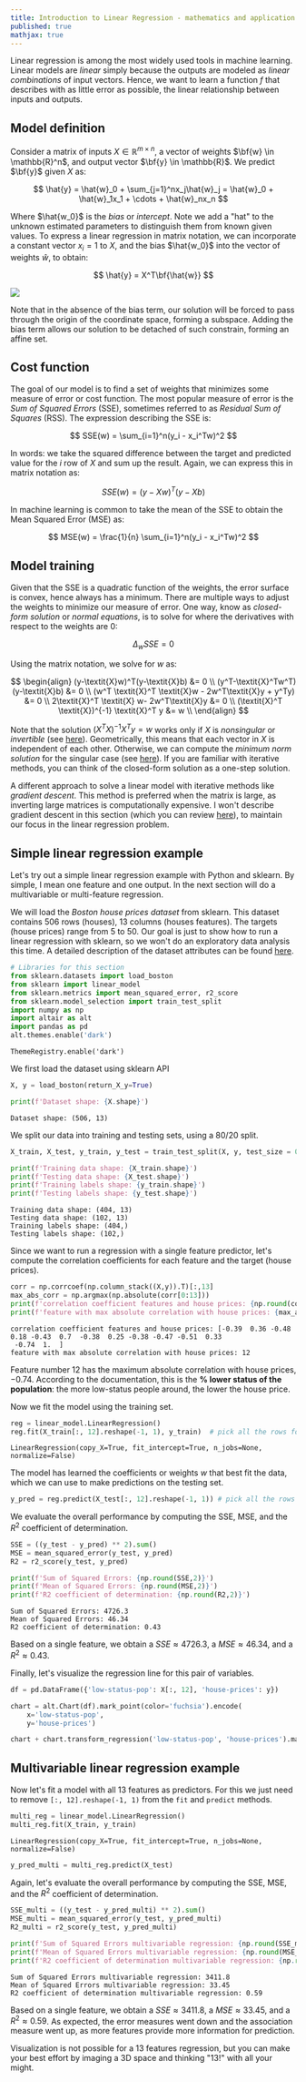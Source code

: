 ```yaml
---
title: Introduction to Linear Regression - mathematics and application with Python
published: true
mathjax: true
---
```


Linear regression is among the most widely used tools in machine learning. Linear models are *linear* simply because the outputs are modeled as *linear combinations* of input vectors. Hence, we want to learn a function $f$ that describes with as little error as possible, the linear relationship between inputs and outputs. 

## Model definition

Consider a matrix of inputs $\textit{X} \in \mathbb{R}^{m\times n}$, a vector of weights $\bf{w} \in \mathbb{R}^n$, and output vector $\bf{y} \in \mathbb{R}$. We predict $\bf{y}$ given $\textit{X}$ as: 

$$
\hat{y} = \hat{w}_0 + \sum_{j=1}^nx_j\hat{w}_j = \hat{w}_0 + \hat{w}_1x_1 + \cdots + \hat{w}_nx_n
$$

Where $\hat{w_0}$ is the *bias* or *intercept*. Note we add a "hat" to the unknown estimated parameters to distinguish them from known given values. To express a linear regression in matrix notation, we can incorporate a constant vector $x_i=1$ to $\textit{X}$, and the bias $\hat{w_0}$ into the vector of weights $\hat{w}$, to obtain:

$$
\hat{y} = X^T\bf{\hat{w}}
$$

<img src="/assets/post-11/b-lin-regression.svg">

Note that in the absence of the bias term, our solution will be forced to pass through the origin of the coordinate space, forming a subspace. Adding the bias term allows our solution to be detached of such constrain, forming an affine set.

## Cost function

The goal of our model is to find a set of weights that minimizes some measure of error or cost function. The most popular measure of error is the *Sum of Squared Errors* (SSE), sometimes referred to as *Residual Sum of Squares* (RSS). The expression describing the SSE is: 

$$
SSE(w) = \sum_{i=1}^n(y_i - x_i^Tw)^2
$$

In words: we take the squared difference between the target and predicted value for the $i$ row of $\textit{X}$ and sum up the result. Again, we can express this in matrix notation as:

$$
SSE(w)= (y-\textit{X}w)^T(y-\textit{X}b)
$$

In machine learning is common to take the mean of the SSE to obtain the Mean Squared Error (MSE) as:

$$
MSE(w) = \frac{1}{n} \sum_{i=1}^n(y_i - x_i^Tw)^2
$$

## Model training

Given that the SSE is a quadratic function of the weights, the error surface is convex, hence always has a minimum. There are multiple ways to adjust the weights to minimize our measure of error. One way, know as *closed-form solution* or *normal equations*, is to solve for where the derivatives with respect to the weights are $0$:

$$
\Delta_wSSE=0
$$

Using the matrix notation, we solve for $w$ as:

$$
\begin{align}
(y-\textit{X}w)^T(y-\textit{X}b) &= 0 \\
(y^T-\textit{X}^Tw^T)(y-\textit{X}b) &= 0 \\
(w^T \textit{X}^T \textit{X}w - 2w^T\textit{X}y + y^Ty) &= 0 \\
2\textit{X}^T \textit{X} w- 2w^T\textit{X}y &= 0 \\
(\textit{X}^T \textit{X})^{-1} \textit{X}^T y &= w \\
\end{align}
$$

Note that the solution $(\textit{X}^T \textit{X})^{-1} \textit{X}^T y = w$ works only if $\textit{X}$ is *nonsingular* or *invertible* (see [here](https://en.wikipedia.org/wiki/Invertible_matrix)). Geometrically, this means that each vector in $\textit{X}$ is independent of each other. Otherwise, we can compute the *minimum norm solution* for the singular case (see [here](https://see.stanford.edu/materials/lsoeldsee263/08-min-norm.pdf)). If you are familiar with iterative methods, you can think of the closed-form solution as a one-step solution.

A different approach to solve a linear model with iterative methods like *gradient descent*. This method is preferred when the matrix is large, as inverting large matrices is computationally expensive. I won't describe gradient descent in this section (which you can review [here](https://www.youtube.com/watch?v=IHZwWFHWa-w)), to maintain our focus in the linear regression problem.

## Simple linear regression example

Let's try out a simple linear regression example with Python and sklearn. By simple, I mean one feature and one output. In the next section will do a multivariable or multi-feature regression.

We will load the *Boston house prices dataset* from sklearn. This dataset contains 506 rows (houses), 13 columns (houses features). The targets (house prices) range from 5 to 50. Our goal is just to show how to run a linear regression with sklearn, so we won't do an exploratory data analysis this time. A detailed description of the dataset attributes can be found [here](https://scikit-learn.org/stable/datasets/index.html#boston-dataset). 


```python
# Libraries for this section
from sklearn.datasets import load_boston
from sklearn import linear_model
from sklearn.metrics import mean_squared_error, r2_score
from sklearn.model_selection import train_test_split
import numpy as np
import altair as alt
import pandas as pd
alt.themes.enable('dark')
```




    ThemeRegistry.enable('dark')



We first load the dataset using sklearn API


```python
X, y = load_boston(return_X_y=True)
```


```python
print(f'Dataset shape: {X.shape}')
```

    Dataset shape: (506, 13)


We split our data into training and testing sets, using a 80/20 split.


```python
X_train, X_test, y_train, y_test = train_test_split(X, y, test_size = 0.2, random_state=0)
```


```python
print(f'Training data shape: {X_train.shape}')
print(f'Testing data shape: {X_test.shape}')
print(f'Training labels shape: {y_train.shape}')
print(f'Testing labels shape: {y_test.shape}')
```

    Training data shape: (404, 13)
    Testing data shape: (102, 13)
    Training labels shape: (404,)
    Testing labels shape: (102,)


Since we want to run a regression with a single feature predictor, let's compute the correlation coefficients for each feature and the target (house prices). 


```python
corr = np.corrcoef(np.column_stack((X,y)).T)[:,13]
max_abs_corr = np.argmax(np.absolute(corr[0:13]))
print(f'correlation coefficient features and house prices: {np.round(corr, 2)}')
print(f'feature with max absolute correlation with house prices: {max_abs_corr}')
```

    correlation coefficient features and house prices: [-0.39  0.36 -0.48  0.18 -0.43  0.7  -0.38  0.25 -0.38 -0.47 -0.51  0.33
     -0.74  1.  ]
    feature with max absolute correlation with house prices: 12


Feature number 12 has the maximum absolute correlation with house prices, $-0.74$. According to the documentation, this is the  **% lower status of the population**: the more low-status people around, the lower the house price.

Now we fit the model using the training set.


```python
reg = linear_model.LinearRegression()
reg.fit(X_train[:, 12].reshape(-1, 1), y_train)  # pick all the rows for the 12 variable
```




    LinearRegression(copy_X=True, fit_intercept=True, n_jobs=None, normalize=False)



The model has learned the coefficients or weights $w$ that best fit the data, which we can use to make predictions on the testing set.


```python
y_pred = reg.predict(X_test[:, 12].reshape(-1, 1)) # pick all the rows for the 12 variable
```

We evaluate the overall performance by computing the SSE, MSE, and the $R^2$ coefficient of determination. 


```python
SSE = ((y_test - y_pred) ** 2).sum() 
MSE = mean_squared_error(y_test, y_pred)
R2 = r2_score(y_test, y_pred)
```


```python
print(f'Sum of Squared Errors: {np.round(SSE,2)}')
print(f'Mean of Squared Errors: {np.round(MSE,2)}')
print(f'R2 coefficient of determination: {np.round(R2,2)}')
```

    Sum of Squared Errors: 4726.3
    Mean of Squared Errors: 46.34
    R2 coefficient of determination: 0.43


Based on a single feature, we obtain a $SSE\approx4726.3$, a $MSE\approx46.34$, and a $R^2\approx0.43$.

Finally, let's visualize the regression line for this pair of variables.


```python
df = pd.DataFrame({'low-status-pop': X[:, 12], 'house-prices': y})

chart = alt.Chart(df).mark_point(color='fuchsia').encode(
    x='low-status-pop',
    y='house-prices')

chart + chart.transform_regression('low-status-pop', 'house-prices').mark_line(color='yellow')
```





<div id="altair-viz-9e02787248644f9eae4df3e50966b314"></div>
<script type="text/javascript">
  (function(spec, embedOpt){
    let outputDiv = document.currentScript.previousElementSibling;
    if (outputDiv.id !== "altair-viz-9e02787248644f9eae4df3e50966b314") {
      outputDiv = document.getElementById("altair-viz-9e02787248644f9eae4df3e50966b314");
    }
    const paths = {
      "vega": "https://cdn.jsdelivr.net/npm//vega@5?noext",
      "vega-lib": "https://cdn.jsdelivr.net/npm//vega-lib?noext",
      "vega-lite": "https://cdn.jsdelivr.net/npm//vega-lite@4.8.1?noext",
      "vega-embed": "https://cdn.jsdelivr.net/npm//vega-embed@6?noext",
    };

    function loadScript(lib) {
      return new Promise(function(resolve, reject) {
        var s = document.createElement('script');
        s.src = paths[lib];
        s.async = true;
        s.onload = () => resolve(paths[lib]);
        s.onerror = () => reject(`Error loading script: ${paths[lib]}`);
        document.getElementsByTagName("head")[0].appendChild(s);
      });
    }

    function showError(err) {
      outputDiv.innerHTML = `<div class="error" style="color:red;">${err}</div>`;
      throw err;
    }

    function displayChart(vegaEmbed) {
      vegaEmbed(outputDiv, spec, embedOpt)
        .catch(err => showError(`Javascript Error: ${err.message}<br>This usually means there's a typo in your chart specification. See the javascript console for the full traceback.`));
    }

    if(typeof define === "function" && define.amd) {
      requirejs.config({paths});
      require(["vega-embed"], displayChart, err => showError(`Error loading script: ${err.message}`));
    } else if (typeof vegaEmbed === "function") {
      displayChart(vegaEmbed);
    } else {
      loadScript("vega")
        .then(() => loadScript("vega-lite"))
        .then(() => loadScript("vega-embed"))
        .catch(showError)
        .then(() => displayChart(vegaEmbed));
    }
  })({"usermeta": {"embedOptions": {"theme": "dark"}}, "config": {"view": {"continuousWidth": 400, "continuousHeight": 300}}, "layer": [{"mark": {"type": "point", "color": "fuchsia"}, "encoding": {"x": {"type": "quantitative", "field": "low-status-pop"}, "y": {"type": "quantitative", "field": "house-prices"}}}, {"mark": {"type": "line", "color": "yellow"}, "encoding": {"x": {"type": "quantitative", "field": "low-status-pop"}, "y": {"type": "quantitative", "field": "house-prices"}}, "transform": [{"on": "low-status-pop", "regression": "house-prices"}]}], "data": {"name": "data-3c42feedf3ed9a0d516ec43eb701840b"}, "$schema": "https://vega.github.io/schema/vega-lite/v4.8.1.json", "datasets": {"data-3c42feedf3ed9a0d516ec43eb701840b": [{"low-status-pop": 4.98, "house-prices": 24.0}, {"low-status-pop": 9.14, "house-prices": 21.6}, {"low-status-pop": 4.03, "house-prices": 34.7}, {"low-status-pop": 2.94, "house-prices": 33.4}, {"low-status-pop": 5.33, "house-prices": 36.2}, {"low-status-pop": 5.21, "house-prices": 28.7}, {"low-status-pop": 12.43, "house-prices": 22.9}, {"low-status-pop": 19.15, "house-prices": 27.1}, {"low-status-pop": 29.93, "house-prices": 16.5}, {"low-status-pop": 17.1, "house-prices": 18.9}, {"low-status-pop": 20.45, "house-prices": 15.0}, {"low-status-pop": 13.27, "house-prices": 18.9}, {"low-status-pop": 15.71, "house-prices": 21.7}, {"low-status-pop": 8.26, "house-prices": 20.4}, {"low-status-pop": 10.26, "house-prices": 18.2}, {"low-status-pop": 8.47, "house-prices": 19.9}, {"low-status-pop": 6.58, "house-prices": 23.1}, {"low-status-pop": 14.67, "house-prices": 17.5}, {"low-status-pop": 11.69, "house-prices": 20.2}, {"low-status-pop": 11.28, "house-prices": 18.2}, {"low-status-pop": 21.02, "house-prices": 13.6}, {"low-status-pop": 13.83, "house-prices": 19.6}, {"low-status-pop": 18.72, "house-prices": 15.2}, {"low-status-pop": 19.88, "house-prices": 14.5}, {"low-status-pop": 16.3, "house-prices": 15.6}, {"low-status-pop": 16.51, "house-prices": 13.9}, {"low-status-pop": 14.81, "house-prices": 16.6}, {"low-status-pop": 17.28, "house-prices": 14.8}, {"low-status-pop": 12.8, "house-prices": 18.4}, {"low-status-pop": 11.98, "house-prices": 21.0}, {"low-status-pop": 22.6, "house-prices": 12.7}, {"low-status-pop": 13.04, "house-prices": 14.5}, {"low-status-pop": 27.71, "house-prices": 13.2}, {"low-status-pop": 18.35, "house-prices": 13.1}, {"low-status-pop": 20.34, "house-prices": 13.5}, {"low-status-pop": 9.68, "house-prices": 18.9}, {"low-status-pop": 11.41, "house-prices": 20.0}, {"low-status-pop": 8.77, "house-prices": 21.0}, {"low-status-pop": 10.13, "house-prices": 24.7}, {"low-status-pop": 4.32, "house-prices": 30.8}, {"low-status-pop": 1.98, "house-prices": 34.9}, {"low-status-pop": 4.84, "house-prices": 26.6}, {"low-status-pop": 5.81, "house-prices": 25.3}, {"low-status-pop": 7.44, "house-prices": 24.7}, {"low-status-pop": 9.55, "house-prices": 21.2}, {"low-status-pop": 10.21, "house-prices": 19.3}, {"low-status-pop": 14.15, "house-prices": 20.0}, {"low-status-pop": 18.8, "house-prices": 16.6}, {"low-status-pop": 30.81, "house-prices": 14.4}, {"low-status-pop": 16.2, "house-prices": 19.4}, {"low-status-pop": 13.45, "house-prices": 19.7}, {"low-status-pop": 9.43, "house-prices": 20.5}, {"low-status-pop": 5.28, "house-prices": 25.0}, {"low-status-pop": 8.43, "house-prices": 23.4}, {"low-status-pop": 14.8, "house-prices": 18.9}, {"low-status-pop": 4.81, "house-prices": 35.4}, {"low-status-pop": 5.77, "house-prices": 24.7}, {"low-status-pop": 3.95, "house-prices": 31.6}, {"low-status-pop": 6.86, "house-prices": 23.3}, {"low-status-pop": 9.22, "house-prices": 19.6}, {"low-status-pop": 13.15, "house-prices": 18.7}, {"low-status-pop": 14.44, "house-prices": 16.0}, {"low-status-pop": 6.73, "house-prices": 22.2}, {"low-status-pop": 9.5, "house-prices": 25.0}, {"low-status-pop": 8.05, "house-prices": 33.0}, {"low-status-pop": 4.67, "house-prices": 23.5}, {"low-status-pop": 10.24, "house-prices": 19.4}, {"low-status-pop": 8.1, "house-prices": 22.0}, {"low-status-pop": 13.09, "house-prices": 17.4}, {"low-status-pop": 8.79, "house-prices": 20.9}, {"low-status-pop": 6.72, "house-prices": 24.2}, {"low-status-pop": 9.88, "house-prices": 21.7}, {"low-status-pop": 5.52, "house-prices": 22.8}, {"low-status-pop": 7.54, "house-prices": 23.4}, {"low-status-pop": 6.78, "house-prices": 24.1}, {"low-status-pop": 8.94, "house-prices": 21.4}, {"low-status-pop": 11.97, "house-prices": 20.0}, {"low-status-pop": 10.27, "house-prices": 20.8}, {"low-status-pop": 12.34, "house-prices": 21.2}, {"low-status-pop": 9.1, "house-prices": 20.3}, {"low-status-pop": 5.29, "house-prices": 28.0}, {"low-status-pop": 7.22, "house-prices": 23.9}, {"low-status-pop": 6.72, "house-prices": 24.8}, {"low-status-pop": 7.51, "house-prices": 22.9}, {"low-status-pop": 9.62, "house-prices": 23.9}, {"low-status-pop": 6.53, "house-prices": 26.6}, {"low-status-pop": 12.86, "house-prices": 22.5}, {"low-status-pop": 8.44, "house-prices": 22.2}, {"low-status-pop": 5.5, "house-prices": 23.6}, {"low-status-pop": 5.7, "house-prices": 28.7}, {"low-status-pop": 8.81, "house-prices": 22.6}, {"low-status-pop": 8.2, "house-prices": 22.0}, {"low-status-pop": 8.16, "house-prices": 22.9}, {"low-status-pop": 6.21, "house-prices": 25.0}, {"low-status-pop": 10.59, "house-prices": 20.6}, {"low-status-pop": 6.65, "house-prices": 28.4}, {"low-status-pop": 11.34, "house-prices": 21.4}, {"low-status-pop": 4.21, "house-prices": 38.7}, {"low-status-pop": 3.57, "house-prices": 43.8}, {"low-status-pop": 6.19, "house-prices": 33.2}, {"low-status-pop": 9.42, "house-prices": 27.5}, {"low-status-pop": 7.67, "house-prices": 26.5}, {"low-status-pop": 10.63, "house-prices": 18.6}, {"low-status-pop": 13.44, "house-prices": 19.3}, {"low-status-pop": 12.33, "house-prices": 20.1}, {"low-status-pop": 16.47, "house-prices": 19.5}, {"low-status-pop": 18.66, "house-prices": 19.5}, {"low-status-pop": 14.09, "house-prices": 20.4}, {"low-status-pop": 12.27, "house-prices": 19.8}, {"low-status-pop": 15.55, "house-prices": 19.4}, {"low-status-pop": 13.0, "house-prices": 21.7}, {"low-status-pop": 10.16, "house-prices": 22.8}, {"low-status-pop": 16.21, "house-prices": 18.8}, {"low-status-pop": 17.09, "house-prices": 18.7}, {"low-status-pop": 10.45, "house-prices": 18.5}, {"low-status-pop": 15.76, "house-prices": 18.3}, {"low-status-pop": 12.04, "house-prices": 21.2}, {"low-status-pop": 10.3, "house-prices": 19.2}, {"low-status-pop": 15.37, "house-prices": 20.4}, {"low-status-pop": 13.61, "house-prices": 19.3}, {"low-status-pop": 14.37, "house-prices": 22.0}, {"low-status-pop": 14.27, "house-prices": 20.3}, {"low-status-pop": 17.93, "house-prices": 20.5}, {"low-status-pop": 25.41, "house-prices": 17.3}, {"low-status-pop": 17.58, "house-prices": 18.8}, {"low-status-pop": 14.81, "house-prices": 21.4}, {"low-status-pop": 27.26, "house-prices": 15.7}, {"low-status-pop": 17.19, "house-prices": 16.2}, {"low-status-pop": 15.39, "house-prices": 18.0}, {"low-status-pop": 18.34, "house-prices": 14.3}, {"low-status-pop": 12.6, "house-prices": 19.2}, {"low-status-pop": 12.26, "house-prices": 19.6}, {"low-status-pop": 11.12, "house-prices": 23.0}, {"low-status-pop": 15.03, "house-prices": 18.4}, {"low-status-pop": 17.31, "house-prices": 15.6}, {"low-status-pop": 16.96, "house-prices": 18.1}, {"low-status-pop": 16.9, "house-prices": 17.4}, {"low-status-pop": 14.59, "house-prices": 17.1}, {"low-status-pop": 21.32, "house-prices": 13.3}, {"low-status-pop": 18.46, "house-prices": 17.8}, {"low-status-pop": 24.16, "house-prices": 14.0}, {"low-status-pop": 34.41, "house-prices": 14.4}, {"low-status-pop": 26.82, "house-prices": 13.4}, {"low-status-pop": 26.42, "house-prices": 15.6}, {"low-status-pop": 29.29, "house-prices": 11.8}, {"low-status-pop": 27.8, "house-prices": 13.8}, {"low-status-pop": 16.65, "house-prices": 15.6}, {"low-status-pop": 29.53, "house-prices": 14.6}, {"low-status-pop": 28.32, "house-prices": 17.8}, {"low-status-pop": 21.45, "house-prices": 15.4}, {"low-status-pop": 14.1, "house-prices": 21.5}, {"low-status-pop": 13.28, "house-prices": 19.6}, {"low-status-pop": 12.12, "house-prices": 15.3}, {"low-status-pop": 15.79, "house-prices": 19.4}, {"low-status-pop": 15.12, "house-prices": 17.0}, {"low-status-pop": 15.02, "house-prices": 15.6}, {"low-status-pop": 16.14, "house-prices": 13.1}, {"low-status-pop": 4.59, "house-prices": 41.3}, {"low-status-pop": 6.43, "house-prices": 24.3}, {"low-status-pop": 7.39, "house-prices": 23.3}, {"low-status-pop": 5.5, "house-prices": 27.0}, {"low-status-pop": 1.73, "house-prices": 50.0}, {"low-status-pop": 1.92, "house-prices": 50.0}, {"low-status-pop": 3.32, "house-prices": 50.0}, {"low-status-pop": 11.64, "house-prices": 22.7}, {"low-status-pop": 9.81, "house-prices": 25.0}, {"low-status-pop": 3.7, "house-prices": 50.0}, {"low-status-pop": 12.14, "house-prices": 23.8}, {"low-status-pop": 11.1, "house-prices": 23.8}, {"low-status-pop": 11.32, "house-prices": 22.3}, {"low-status-pop": 14.43, "house-prices": 17.4}, {"low-status-pop": 12.03, "house-prices": 19.1}, {"low-status-pop": 14.69, "house-prices": 23.1}, {"low-status-pop": 9.04, "house-prices": 23.6}, {"low-status-pop": 9.64, "house-prices": 22.6}, {"low-status-pop": 5.33, "house-prices": 29.4}, {"low-status-pop": 10.11, "house-prices": 23.2}, {"low-status-pop": 6.29, "house-prices": 24.6}, {"low-status-pop": 6.92, "house-prices": 29.9}, {"low-status-pop": 5.04, "house-prices": 37.2}, {"low-status-pop": 7.56, "house-prices": 39.8}, {"low-status-pop": 9.45, "house-prices": 36.2}, {"low-status-pop": 4.82, "house-prices": 37.9}, {"low-status-pop": 5.68, "house-prices": 32.5}, {"low-status-pop": 13.98, "house-prices": 26.4}, {"low-status-pop": 13.15, "house-prices": 29.6}, {"low-status-pop": 4.45, "house-prices": 50.0}, {"low-status-pop": 6.68, "house-prices": 32.0}, {"low-status-pop": 4.56, "house-prices": 29.8}, {"low-status-pop": 5.39, "house-prices": 34.9}, {"low-status-pop": 5.1, "house-prices": 37.0}, {"low-status-pop": 4.69, "house-prices": 30.5}, {"low-status-pop": 2.87, "house-prices": 36.4}, {"low-status-pop": 5.03, "house-prices": 31.1}, {"low-status-pop": 4.38, "house-prices": 29.1}, {"low-status-pop": 2.97, "house-prices": 50.0}, {"low-status-pop": 4.08, "house-prices": 33.3}, {"low-status-pop": 8.61, "house-prices": 30.3}, {"low-status-pop": 6.62, "house-prices": 34.6}, {"low-status-pop": 4.56, "house-prices": 34.9}, {"low-status-pop": 4.45, "house-prices": 32.9}, {"low-status-pop": 7.43, "house-prices": 24.1}, {"low-status-pop": 3.11, "house-prices": 42.3}, {"low-status-pop": 3.81, "house-prices": 48.5}, {"low-status-pop": 2.88, "house-prices": 50.0}, {"low-status-pop": 10.87, "house-prices": 22.6}, {"low-status-pop": 10.97, "house-prices": 24.4}, {"low-status-pop": 18.06, "house-prices": 22.5}, {"low-status-pop": 14.66, "house-prices": 24.4}, {"low-status-pop": 23.09, "house-prices": 20.0}, {"low-status-pop": 17.27, "house-prices": 21.7}, {"low-status-pop": 23.98, "house-prices": 19.3}, {"low-status-pop": 16.03, "house-prices": 22.4}, {"low-status-pop": 9.38, "house-prices": 28.1}, {"low-status-pop": 29.55, "house-prices": 23.7}, {"low-status-pop": 9.47, "house-prices": 25.0}, {"low-status-pop": 13.51, "house-prices": 23.3}, {"low-status-pop": 9.69, "house-prices": 28.7}, {"low-status-pop": 17.92, "house-prices": 21.5}, {"low-status-pop": 10.5, "house-prices": 23.0}, {"low-status-pop": 9.71, "house-prices": 26.7}, {"low-status-pop": 21.46, "house-prices": 21.7}, {"low-status-pop": 9.93, "house-prices": 27.5}, {"low-status-pop": 7.6, "house-prices": 30.1}, {"low-status-pop": 4.14, "house-prices": 44.8}, {"low-status-pop": 4.63, "house-prices": 50.0}, {"low-status-pop": 3.13, "house-prices": 37.6}, {"low-status-pop": 6.36, "house-prices": 31.6}, {"low-status-pop": 3.92, "house-prices": 46.7}, {"low-status-pop": 3.76, "house-prices": 31.5}, {"low-status-pop": 11.65, "house-prices": 24.3}, {"low-status-pop": 5.25, "house-prices": 31.7}, {"low-status-pop": 2.47, "house-prices": 41.7}, {"low-status-pop": 3.95, "house-prices": 48.3}, {"low-status-pop": 8.05, "house-prices": 29.0}, {"low-status-pop": 10.88, "house-prices": 24.0}, {"low-status-pop": 9.54, "house-prices": 25.1}, {"low-status-pop": 4.73, "house-prices": 31.5}, {"low-status-pop": 6.36, "house-prices": 23.7}, {"low-status-pop": 7.37, "house-prices": 23.3}, {"low-status-pop": 11.38, "house-prices": 22.0}, {"low-status-pop": 12.4, "house-prices": 20.1}, {"low-status-pop": 11.22, "house-prices": 22.2}, {"low-status-pop": 5.19, "house-prices": 23.7}, {"low-status-pop": 12.5, "house-prices": 17.6}, {"low-status-pop": 18.46, "house-prices": 18.5}, {"low-status-pop": 9.16, "house-prices": 24.3}, {"low-status-pop": 10.15, "house-prices": 20.5}, {"low-status-pop": 9.52, "house-prices": 24.5}, {"low-status-pop": 6.56, "house-prices": 26.2}, {"low-status-pop": 5.9, "house-prices": 24.4}, {"low-status-pop": 3.59, "house-prices": 24.8}, {"low-status-pop": 3.53, "house-prices": 29.6}, {"low-status-pop": 3.54, "house-prices": 42.8}, {"low-status-pop": 6.57, "house-prices": 21.9}, {"low-status-pop": 9.25, "house-prices": 20.9}, {"low-status-pop": 3.11, "house-prices": 44.0}, {"low-status-pop": 5.12, "house-prices": 50.0}, {"low-status-pop": 7.79, "house-prices": 36.0}, {"low-status-pop": 6.9, "house-prices": 30.1}, {"low-status-pop": 9.59, "house-prices": 33.8}, {"low-status-pop": 7.26, "house-prices": 43.1}, {"low-status-pop": 5.91, "house-prices": 48.8}, {"low-status-pop": 11.25, "house-prices": 31.0}, {"low-status-pop": 8.1, "house-prices": 36.5}, {"low-status-pop": 10.45, "house-prices": 22.8}, {"low-status-pop": 14.79, "house-prices": 30.7}, {"low-status-pop": 7.44, "house-prices": 50.0}, {"low-status-pop": 3.16, "house-prices": 43.5}, {"low-status-pop": 13.65, "house-prices": 20.7}, {"low-status-pop": 13.0, "house-prices": 21.1}, {"low-status-pop": 6.59, "house-prices": 25.2}, {"low-status-pop": 7.73, "house-prices": 24.4}, {"low-status-pop": 6.58, "house-prices": 35.2}, {"low-status-pop": 3.53, "house-prices": 32.4}, {"low-status-pop": 2.98, "house-prices": 32.0}, {"low-status-pop": 6.05, "house-prices": 33.2}, {"low-status-pop": 4.16, "house-prices": 33.1}, {"low-status-pop": 7.19, "house-prices": 29.1}, {"low-status-pop": 4.85, "house-prices": 35.1}, {"low-status-pop": 3.76, "house-prices": 45.4}, {"low-status-pop": 4.59, "house-prices": 35.4}, {"low-status-pop": 3.01, "house-prices": 46.0}, {"low-status-pop": 3.16, "house-prices": 50.0}, {"low-status-pop": 7.85, "house-prices": 32.2}, {"low-status-pop": 8.23, "house-prices": 22.0}, {"low-status-pop": 12.93, "house-prices": 20.1}, {"low-status-pop": 7.14, "house-prices": 23.2}, {"low-status-pop": 7.6, "house-prices": 22.3}, {"low-status-pop": 9.51, "house-prices": 24.8}, {"low-status-pop": 3.33, "house-prices": 28.5}, {"low-status-pop": 3.56, "house-prices": 37.3}, {"low-status-pop": 4.7, "house-prices": 27.9}, {"low-status-pop": 8.58, "house-prices": 23.9}, {"low-status-pop": 10.4, "house-prices": 21.7}, {"low-status-pop": 6.27, "house-prices": 28.6}, {"low-status-pop": 7.39, "house-prices": 27.1}, {"low-status-pop": 15.84, "house-prices": 20.3}, {"low-status-pop": 4.97, "house-prices": 22.5}, {"low-status-pop": 4.74, "house-prices": 29.0}, {"low-status-pop": 6.07, "house-prices": 24.8}, {"low-status-pop": 9.5, "house-prices": 22.0}, {"low-status-pop": 8.67, "house-prices": 26.4}, {"low-status-pop": 4.86, "house-prices": 33.1}, {"low-status-pop": 6.93, "house-prices": 36.1}, {"low-status-pop": 8.93, "house-prices": 28.4}, {"low-status-pop": 6.47, "house-prices": 33.4}, {"low-status-pop": 7.53, "house-prices": 28.2}, {"low-status-pop": 4.54, "house-prices": 22.8}, {"low-status-pop": 9.97, "house-prices": 20.3}, {"low-status-pop": 12.64, "house-prices": 16.1}, {"low-status-pop": 5.98, "house-prices": 22.1}, {"low-status-pop": 11.72, "house-prices": 19.4}, {"low-status-pop": 7.9, "house-prices": 21.6}, {"low-status-pop": 9.28, "house-prices": 23.8}, {"low-status-pop": 11.5, "house-prices": 16.2}, {"low-status-pop": 18.33, "house-prices": 17.8}, {"low-status-pop": 15.94, "house-prices": 19.8}, {"low-status-pop": 10.36, "house-prices": 23.1}, {"low-status-pop": 12.73, "house-prices": 21.0}, {"low-status-pop": 7.2, "house-prices": 23.8}, {"low-status-pop": 6.87, "house-prices": 23.1}, {"low-status-pop": 7.7, "house-prices": 20.4}, {"low-status-pop": 11.74, "house-prices": 18.5}, {"low-status-pop": 6.12, "house-prices": 25.0}, {"low-status-pop": 5.08, "house-prices": 24.6}, {"low-status-pop": 6.15, "house-prices": 23.0}, {"low-status-pop": 12.79, "house-prices": 22.2}, {"low-status-pop": 9.97, "house-prices": 19.3}, {"low-status-pop": 7.34, "house-prices": 22.6}, {"low-status-pop": 9.09, "house-prices": 19.8}, {"low-status-pop": 12.43, "house-prices": 17.1}, {"low-status-pop": 7.83, "house-prices": 19.4}, {"low-status-pop": 5.68, "house-prices": 22.2}, {"low-status-pop": 6.75, "house-prices": 20.7}, {"low-status-pop": 8.01, "house-prices": 21.1}, {"low-status-pop": 9.8, "house-prices": 19.5}, {"low-status-pop": 10.56, "house-prices": 18.5}, {"low-status-pop": 8.51, "house-prices": 20.6}, {"low-status-pop": 9.74, "house-prices": 19.0}, {"low-status-pop": 9.29, "house-prices": 18.7}, {"low-status-pop": 5.49, "house-prices": 32.7}, {"low-status-pop": 8.65, "house-prices": 16.5}, {"low-status-pop": 7.18, "house-prices": 23.9}, {"low-status-pop": 4.61, "house-prices": 31.2}, {"low-status-pop": 10.53, "house-prices": 17.5}, {"low-status-pop": 12.67, "house-prices": 17.2}, {"low-status-pop": 6.36, "house-prices": 23.1}, {"low-status-pop": 5.99, "house-prices": 24.5}, {"low-status-pop": 5.89, "house-prices": 26.6}, {"low-status-pop": 5.98, "house-prices": 22.9}, {"low-status-pop": 5.49, "house-prices": 24.1}, {"low-status-pop": 7.79, "house-prices": 18.6}, {"low-status-pop": 4.5, "house-prices": 30.1}, {"low-status-pop": 8.05, "house-prices": 18.2}, {"low-status-pop": 5.57, "house-prices": 20.6}, {"low-status-pop": 17.6, "house-prices": 17.8}, {"low-status-pop": 13.27, "house-prices": 21.7}, {"low-status-pop": 11.48, "house-prices": 22.7}, {"low-status-pop": 12.67, "house-prices": 22.6}, {"low-status-pop": 7.79, "house-prices": 25.0}, {"low-status-pop": 14.19, "house-prices": 19.9}, {"low-status-pop": 10.19, "house-prices": 20.8}, {"low-status-pop": 14.64, "house-prices": 16.8}, {"low-status-pop": 5.29, "house-prices": 21.9}, {"low-status-pop": 7.12, "house-prices": 27.5}, {"low-status-pop": 14.0, "house-prices": 21.9}, {"low-status-pop": 13.33, "house-prices": 23.1}, {"low-status-pop": 3.26, "house-prices": 50.0}, {"low-status-pop": 3.73, "house-prices": 50.0}, {"low-status-pop": 2.96, "house-prices": 50.0}, {"low-status-pop": 9.53, "house-prices": 50.0}, {"low-status-pop": 8.88, "house-prices": 50.0}, {"low-status-pop": 34.77, "house-prices": 13.8}, {"low-status-pop": 37.97, "house-prices": 13.8}, {"low-status-pop": 13.44, "house-prices": 15.0}, {"low-status-pop": 23.24, "house-prices": 13.9}, {"low-status-pop": 21.24, "house-prices": 13.3}, {"low-status-pop": 23.69, "house-prices": 13.1}, {"low-status-pop": 21.78, "house-prices": 10.2}, {"low-status-pop": 17.21, "house-prices": 10.4}, {"low-status-pop": 21.08, "house-prices": 10.9}, {"low-status-pop": 23.6, "house-prices": 11.3}, {"low-status-pop": 24.56, "house-prices": 12.3}, {"low-status-pop": 30.63, "house-prices": 8.8}, {"low-status-pop": 30.81, "house-prices": 7.2}, {"low-status-pop": 28.28, "house-prices": 10.5}, {"low-status-pop": 31.99, "house-prices": 7.4}, {"low-status-pop": 30.62, "house-prices": 10.2}, {"low-status-pop": 20.85, "house-prices": 11.5}, {"low-status-pop": 17.11, "house-prices": 15.1}, {"low-status-pop": 18.76, "house-prices": 23.2}, {"low-status-pop": 25.68, "house-prices": 9.7}, {"low-status-pop": 15.17, "house-prices": 13.8}, {"low-status-pop": 16.35, "house-prices": 12.7}, {"low-status-pop": 17.12, "house-prices": 13.1}, {"low-status-pop": 19.37, "house-prices": 12.5}, {"low-status-pop": 19.92, "house-prices": 8.5}, {"low-status-pop": 30.59, "house-prices": 5.0}, {"low-status-pop": 29.97, "house-prices": 6.3}, {"low-status-pop": 26.77, "house-prices": 5.6}, {"low-status-pop": 20.32, "house-prices": 7.2}, {"low-status-pop": 20.31, "house-prices": 12.1}, {"low-status-pop": 19.77, "house-prices": 8.3}, {"low-status-pop": 27.38, "house-prices": 8.5}, {"low-status-pop": 22.98, "house-prices": 5.0}, {"low-status-pop": 23.34, "house-prices": 11.9}, {"low-status-pop": 12.13, "house-prices": 27.9}, {"low-status-pop": 26.4, "house-prices": 17.2}, {"low-status-pop": 19.78, "house-prices": 27.5}, {"low-status-pop": 10.11, "house-prices": 15.0}, {"low-status-pop": 21.22, "house-prices": 17.2}, {"low-status-pop": 34.37, "house-prices": 17.9}, {"low-status-pop": 20.08, "house-prices": 16.3}, {"low-status-pop": 36.98, "house-prices": 7.0}, {"low-status-pop": 29.05, "house-prices": 7.2}, {"low-status-pop": 25.79, "house-prices": 7.5}, {"low-status-pop": 26.64, "house-prices": 10.4}, {"low-status-pop": 20.62, "house-prices": 8.8}, {"low-status-pop": 22.74, "house-prices": 8.4}, {"low-status-pop": 15.02, "house-prices": 16.7}, {"low-status-pop": 15.7, "house-prices": 14.2}, {"low-status-pop": 14.1, "house-prices": 20.8}, {"low-status-pop": 23.29, "house-prices": 13.4}, {"low-status-pop": 17.16, "house-prices": 11.7}, {"low-status-pop": 24.39, "house-prices": 8.3}, {"low-status-pop": 15.69, "house-prices": 10.2}, {"low-status-pop": 14.52, "house-prices": 10.9}, {"low-status-pop": 21.52, "house-prices": 11.0}, {"low-status-pop": 24.08, "house-prices": 9.5}, {"low-status-pop": 17.64, "house-prices": 14.5}, {"low-status-pop": 19.69, "house-prices": 14.1}, {"low-status-pop": 12.03, "house-prices": 16.1}, {"low-status-pop": 16.22, "house-prices": 14.3}, {"low-status-pop": 15.17, "house-prices": 11.7}, {"low-status-pop": 23.27, "house-prices": 13.4}, {"low-status-pop": 18.05, "house-prices": 9.6}, {"low-status-pop": 26.45, "house-prices": 8.7}, {"low-status-pop": 34.02, "house-prices": 8.4}, {"low-status-pop": 22.88, "house-prices": 12.8}, {"low-status-pop": 22.11, "house-prices": 10.5}, {"low-status-pop": 19.52, "house-prices": 17.1}, {"low-status-pop": 16.59, "house-prices": 18.4}, {"low-status-pop": 18.85, "house-prices": 15.4}, {"low-status-pop": 23.79, "house-prices": 10.8}, {"low-status-pop": 23.98, "house-prices": 11.8}, {"low-status-pop": 17.79, "house-prices": 14.9}, {"low-status-pop": 16.44, "house-prices": 12.6}, {"low-status-pop": 18.13, "house-prices": 14.1}, {"low-status-pop": 19.31, "house-prices": 13.0}, {"low-status-pop": 17.44, "house-prices": 13.4}, {"low-status-pop": 17.73, "house-prices": 15.2}, {"low-status-pop": 17.27, "house-prices": 16.1}, {"low-status-pop": 16.74, "house-prices": 17.8}, {"low-status-pop": 18.71, "house-prices": 14.9}, {"low-status-pop": 18.13, "house-prices": 14.1}, {"low-status-pop": 19.01, "house-prices": 12.7}, {"low-status-pop": 16.94, "house-prices": 13.5}, {"low-status-pop": 16.23, "house-prices": 14.9}, {"low-status-pop": 14.7, "house-prices": 20.0}, {"low-status-pop": 16.42, "house-prices": 16.4}, {"low-status-pop": 14.65, "house-prices": 17.7}, {"low-status-pop": 13.99, "house-prices": 19.5}, {"low-status-pop": 10.29, "house-prices": 20.2}, {"low-status-pop": 13.22, "house-prices": 21.4}, {"low-status-pop": 14.13, "house-prices": 19.9}, {"low-status-pop": 17.15, "house-prices": 19.0}, {"low-status-pop": 21.32, "house-prices": 19.1}, {"low-status-pop": 18.13, "house-prices": 19.1}, {"low-status-pop": 14.76, "house-prices": 20.1}, {"low-status-pop": 16.29, "house-prices": 19.9}, {"low-status-pop": 12.87, "house-prices": 19.6}, {"low-status-pop": 14.36, "house-prices": 23.2}, {"low-status-pop": 11.66, "house-prices": 29.8}, {"low-status-pop": 18.14, "house-prices": 13.8}, {"low-status-pop": 24.1, "house-prices": 13.3}, {"low-status-pop": 18.68, "house-prices": 16.7}, {"low-status-pop": 24.91, "house-prices": 12.0}, {"low-status-pop": 18.03, "house-prices": 14.6}, {"low-status-pop": 13.11, "house-prices": 21.4}, {"low-status-pop": 10.74, "house-prices": 23.0}, {"low-status-pop": 7.74, "house-prices": 23.7}, {"low-status-pop": 7.01, "house-prices": 25.0}, {"low-status-pop": 10.42, "house-prices": 21.8}, {"low-status-pop": 13.34, "house-prices": 20.6}, {"low-status-pop": 10.58, "house-prices": 21.2}, {"low-status-pop": 14.98, "house-prices": 19.1}, {"low-status-pop": 11.45, "house-prices": 20.6}, {"low-status-pop": 18.06, "house-prices": 15.2}, {"low-status-pop": 23.97, "house-prices": 7.0}, {"low-status-pop": 29.68, "house-prices": 8.1}, {"low-status-pop": 18.07, "house-prices": 13.6}, {"low-status-pop": 13.35, "house-prices": 20.1}, {"low-status-pop": 12.01, "house-prices": 21.8}, {"low-status-pop": 13.59, "house-prices": 24.5}, {"low-status-pop": 17.6, "house-prices": 23.1}, {"low-status-pop": 21.14, "house-prices": 19.7}, {"low-status-pop": 14.1, "house-prices": 18.3}, {"low-status-pop": 12.92, "house-prices": 21.2}, {"low-status-pop": 15.1, "house-prices": 17.5}, {"low-status-pop": 14.33, "house-prices": 16.8}, {"low-status-pop": 9.67, "house-prices": 22.4}, {"low-status-pop": 9.08, "house-prices": 20.6}, {"low-status-pop": 5.64, "house-prices": 23.9}, {"low-status-pop": 6.48, "house-prices": 22.0}, {"low-status-pop": 7.88, "house-prices": 11.9}]}}, {"mode": "vega-lite"});
</script>



## Multivariable linear regression example

Now let's fit a model with all 13 features as predictors. For this we just need to remove `[:, 12].reshape(-1, 1)` from the `fit` and `predict` methods.


```python
multi_reg = linear_model.LinearRegression()
multi_reg.fit(X_train, y_train)
```




    LinearRegression(copy_X=True, fit_intercept=True, n_jobs=None, normalize=False)




```python
y_pred_multi = multi_reg.predict(X_test) 
```

Again, let's evaluate the overall performance by computing the SSE, MSE, and the $R^2$ coefficient of determination. 


```python
SSE_multi = ((y_test - y_pred_multi) ** 2).sum() 
MSE_multi = mean_squared_error(y_test, y_pred_multi)
R2_multi = r2_score(y_test, y_pred_multi)
```


```python
print(f'Sum of Squared Errors multivariable regression: {np.round(SSE_multi,2)}')
print(f'Mean of Squared Errors multivariable regression: {np.round(MSE_multi,2)}')
print(f'R2 coefficient of determination multivariable regression: {np.round(R2_multi,2)}')
```

    Sum of Squared Errors multivariable regression: 3411.8
    Mean of Squared Errors multivariable regression: 33.45
    R2 coefficient of determination multivariable regression: 0.59


Based on a single feature, we obtain a $SSE\approx3411.8$, a $MSE\approx33.45$, and a $R^2\approx0.59$. As expected, the error measures went down and the association measure went up, as more features provide more information for prediction.

Visualization is not possible for a 13 features regression, but you can make your best effort by imaging a 3D space and thinking "13!" with all your might. 
